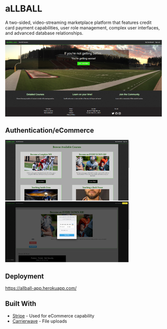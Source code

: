 # aLLBALL

A two-sided, video-streaming marketplace platform that features credit card payment capabilities, user role management, complex user interfaces, and advanced database relationships.

<img src="images/index.PNG">



## Authentication/eCommerce

<img src="images/courses.PNG" width="400"> <img src="images/payment.PNG" width="400">


## Deployment

https://allball-app.herokuapp.com/

## Built With

* [Stripe](https://stripe.com/docs) - Used for eCommerce capability
* [Carrierwave](https://github.com/carrierwaveuploader/carrierwave) - File uploads
